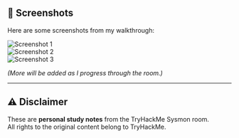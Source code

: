 

## 📸 Screenshots
Here are some screenshots from my walkthrough:

![Screenshot 1](screenshots/screenshot1.png)  
![Screenshot 2](screenshots/screenshot2.png)  
![Screenshot 3](screenshots/screenshot3.png)

*(More will be added as I progress through the room.)*

---

## ⚠️ Disclaimer
These are **personal study notes** from the TryHackMe Sysmon room.  
All rights to the original content belong to TryHackMe.

